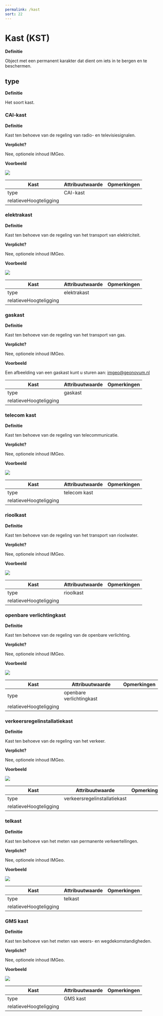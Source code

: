 ```yaml
---
permalink: /kast
sort: 22
---
```


Kast (KST)
====

**Definitie**

Object met een permanent karakter dat dient om iets in te bergen en te
beschermen.

type
----

**Definitie**

Het soort kast.

### CAI-kast

**Definitie**

Kast ten behoeve van de regeling van radio- en televisiesignalen.

**Verplicht?**

Nee, optionele inhoud IMGeo.

**Voorbeeld**

![](media/e3159e7b73127ccd445e078f50b7a43e.jpg)

| **Kast**               | **Attribuutwaarde** | **Opmerkingen** |
|------------------------|---------------------|-----------------|
| type                   | CAI-kast            |                 |
| relatieveHoogteligging |                     |                 |

### elektrakast

**Definitie**

Kast ten behoeve van de regeling van het transport van elektriciteit.

**Verplicht?**

Nee, optionele inhoud IMGeo.

**Voorbeeld**

![](media/c5212a96b245334511b48517867802a5.jpg)

| **Kast**               | **Attribuutwaarde** | **Opmerkingen** |
|------------------------|---------------------|-----------------|
| type                   | elektrakast         |                 |
| relatieveHoogteligging |                     |                 |

### gaskast

**Definitie**

Kast ten behoeve van de regeling van het transport van gas.

**Verplicht?**

Nee, optionele inhoud IMGeo.

**Voorbeeld**

Een afbeelding van een gaskast kunt u sturen
aan: [imgeo\@geonovum.nl](mailto:info@geonovum.nl)

| **Kast**               | **Attribuutwaarde** | **Opmerkingen** |
|------------------------|---------------------|-----------------|
| type                   | gaskast             |                 |
| relatieveHoogteligging |                     |                 |

### telecom kast

**Definitie**

Kast ten behoeve van de regeling van telecommunicatie.

**Verplicht?**

Nee, optionele inhoud IMGeo.

**Voorbeeld**

![](media/f7e0ea2c8133bf2a5d01287bdeef1295.jpg)

| **Kast**               | **Attribuutwaarde** | **Opmerkingen** |
|------------------------|---------------------|-----------------|
| type                   | telecom kast        |                 |
| relatieveHoogteligging |                     |                 |

### rioolkast

**Definitie**

Kast ten behoeve van de regeling van het transport van rioolwater.

**Verplicht?**

Nee, optionele inhoud IMGeo.

**Voorbeeld**

![](media/3689d0811ef99ff8968e1625ede8f4ea.jpg)

| **Kast**               | **Attribuutwaarde** | **Opmerkingen** |
|------------------------|---------------------|-----------------|
| type                   | rioolkast           |                 |
| relatieveHoogteligging |                     |                 |

### openbare verlichtingkast

**Definitie**

Kast ten behoeve van de regeling van de openbare verlichting.

**Verplicht?**

Nee, optionele inhoud IMGeo.

**Voorbeeld**

![](media/2617bd4d3c9202413ca6b7afd1a04e8e.jpg)

| **Kast**               | **Attribuutwaarde**      | **Opmerkingen** |
|------------------------|--------------------------|-----------------|
| type                   | openbare verlichtingkast |                 |
| relatieveHoogteligging |                          |                 |

### verkeersregelinstallatiekast

**Definitie**

Kast ten behoeve van de regeling van het verkeer.

**Verplicht?**

Nee, optionele inhoud IMGeo.

**Voorbeeld**

![](media/a4f88f4da5b7c2d30da3fbbf7eb786c4.jpg)

| **Kast**               | **Attribuutwaarde**          | **Opmerkingen** |
|------------------------|------------------------------|-----------------|
| type                   | verkeersregelinstallatiekast |                 |
| relatieveHoogteligging |                              |                 |

### telkast

**Definitie**

Kast ten behoeve van het meten van permanente verkeertellingen.

**Verplicht?**

Nee, optionele inhoud IMGeo.

**Voorbeeld**

![](media/b86e9acfb09bb734597231aa95a1b29b.jpg)

| **Kast**               | **Attribuutwaarde** | **Opmerkingen** |
|------------------------|---------------------|-----------------|
| type                   | telkast             |                 |
| relatieveHoogteligging |                     |                 |

### GMS kast

**Definitie**

Kast ten behoeve van het meten van weers- en wegdekomstandigheden.

**Verplicht?**

Nee, optionele inhoud IMGeo.

**Voorbeeld**

![](media/579acb989f3740d16c3313561c66bfd5.jpg)

| **Kast**               | **Attribuutwaarde** | **Opmerkingen** |
|------------------------|---------------------|-----------------|
| type                   | GMS kast            |                 |
| relatieveHoogteligging |                     |                 |
